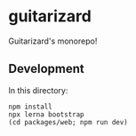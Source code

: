 # guitarizard

Guitarizard's monorepo!

## Development

In this directory:

```
npm install
npx lerna bootstrap
(cd packages/web; npm run dev)
```
